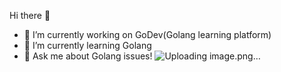  Hi there 👋



- 🔭 I’m currently working on GoDev(Golang learning platform)
- 🌱 I’m currently learning Golang
- 💬 Ask me about Golang issues!
![Uploading image.png…]()



